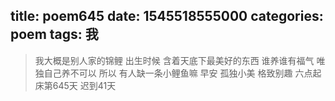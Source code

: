 title: poem645
date: 1545518555000
categories: poem
tags: 我
---
> 我大概是别人家的锦鲤
出生时候
含着天底下最美好的东西
谁养谁有福气
唯独自己养不可以
所以
有人缺一条小鲤鱼嘛
早安
孤独小美
格致别趣
六点起床第645天 迟到41天
